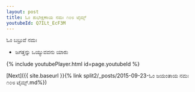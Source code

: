 ```yaml
---
layout: post
title: ಓಂ ಶುಭೇಕ್ಷಣಾಯ ನಮಃ ೧೦೮ ಟೈಮ್ಸ್
youtubeId: Q7ILt_EcF3M
---
```

 
 
 ಓಂ ಬಬ್ರುವೆ ನಮಃ  
 
 -  ಜಗತ್ತನ್ನು ಒಯ್ಯುವವನು ಯಾರು 
 
  
 
  
 
 
 
 
 
 


{% include youtubePlayer.html id=page.youtubeId %}
 
[Next]({{ site.baseurl }}{% link  split2/_posts/2015-09-23-ಓಂ ಜಯಂತಾಯ ನಮಃ ೧೦೮ ಟೈಮ್ಸ್.md%})
 
